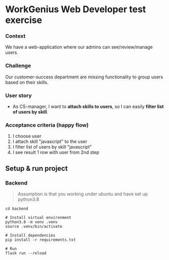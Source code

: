 # WorkGenius Web Developer test exercise

### Context
We have a web-application where our admins can see/review/manage users.

### Challenge
Our customer-success department are missing functionality to group users based on their skills.

### User story
- As CS-manager, I want to **attach skills to users**, so I can easily **filter list of users by skill**.

### Acceptance criteria (happy flow)
1. I choose user
2. I attach skill "javascript" to the user
3. I filter list of users by skill "javascript"
4. I see result 1 row with user from 2nd step


## Setup & run project
### Backend
> Assumption is that you working under ubuntu and have set up python3.8 
```shell
cd backend

# Install virtual environment
python3.8 -m venv .venv
source .venv/bin/activate

# Install dependencies
pip install -r requirements.txt

# Run
flask run --reload
```
